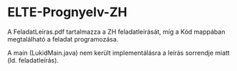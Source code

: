 # ELTE-Prognyelv-ZH

A FeladatLeiras.pdf tartalmazza a ZH feladatleírását, míg a Kód mappában megtalálható a feladat programozása.

A main (LukidMain.java) nem került implementálásra a leírás sorrendje miatt (ld. feladatleírás).
